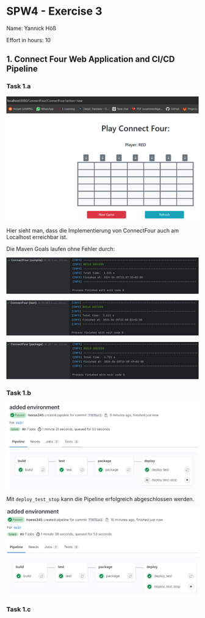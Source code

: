 SPW4 - Exercise 3
=================

Name: Yannick Höß

Effort in hours: 10

## 1. Connect Four Web Application and CI/CD Pipeline

### Task 1.a

![ConnectFour.png](documentation/ConnectFour.png)

Hier sieht man, dass die Implementierung von ConnectFour auch am Localhost erreichbar ist.

Die Maven Goals laufen ohne Fehler durch:

![MVNCompile.png](documentation/MVNCompile.png)

![MVNTest.png](documentation/MVNTest.png)

![MVNPackage.png](documentation/MVNPackage.png)

### Task 1.b

![GitLabPipeline.png](documentation/GitLabPipeline.png)

Mit `deploy_test_stop` kann die Pipeline erfolgreich abgeschlossen werden.  

![GitLabPipelineStop.png](documentation/GitLabPipelineStop.png)

### Task 1.c



